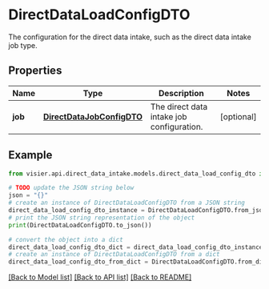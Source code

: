 # DirectDataLoadConfigDTO

The configuration for the direct data intake, such as the  direct data intake job type.

## Properties

Name | Type | Description | Notes
------------ | ------------- | ------------- | -------------
**job** | [**DirectDataJobConfigDTO**](DirectDataJobConfigDTO.md) | The direct data intake job configuration. | [optional] 

## Example

```python
from visier.api.direct_data_intake.models.direct_data_load_config_dto import DirectDataLoadConfigDTO

# TODO update the JSON string below
json = "{}"
# create an instance of DirectDataLoadConfigDTO from a JSON string
direct_data_load_config_dto_instance = DirectDataLoadConfigDTO.from_json(json)
# print the JSON string representation of the object
print(DirectDataLoadConfigDTO.to_json())

# convert the object into a dict
direct_data_load_config_dto_dict = direct_data_load_config_dto_instance.to_dict()
# create an instance of DirectDataLoadConfigDTO from a dict
direct_data_load_config_dto_from_dict = DirectDataLoadConfigDTO.from_dict(direct_data_load_config_dto_dict)
```
[[Back to Model list]](../README.md#documentation-for-models) [[Back to API list]](../README.md#documentation-for-api-endpoints) [[Back to README]](../README.md)


